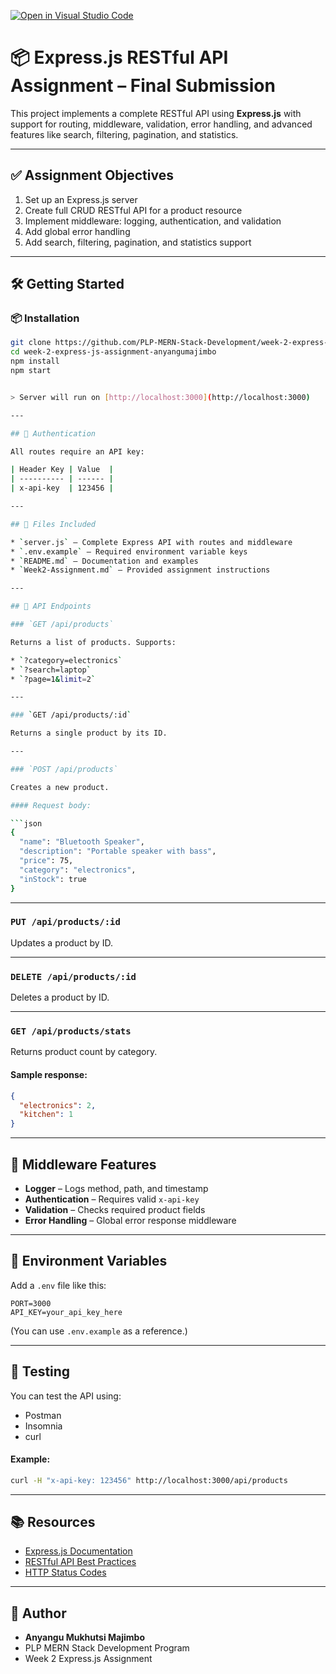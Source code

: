 
[![Open in Visual Studio Code](https://classroom.github.com/assets/open-in-vscode-2e0aaae1b6195c2367325f4f02e2d04e9abb55f0b24a779b69b11b9e10269abc.svg)](https://classroom.github.com/online_ide?assignment_repo_id=19847920&assignment_repo_type=AssignmentRepo)

# 📦 Express.js RESTful API Assignment – Final Submission

This project implements a complete RESTful API using **Express.js** with support for routing, middleware, validation, error handling, and advanced features like search, filtering, pagination, and statistics.

---

## ✅ Assignment Objectives

1. Set up an Express.js server
2. Create full CRUD RESTful API for a product resource
3. Implement middleware: logging, authentication, and validation
4. Add global error handling
5. Add search, filtering, pagination, and statistics support

---

## 🛠️ Getting Started

### 📦 Installation

```bash
git clone https://github.com/PLP-MERN-Stack-Development/week-2-express-js-assignment-anyangumajimbo.git
cd week-2-express-js-assignment-anyangumajimbo
npm install
npm start


> Server will run on [http://localhost:3000](http://localhost:3000)

---

## 🔐 Authentication

All routes require an API key:

| Header Key | Value  |
| ---------- | ------ |
| x-api-key  | 123456 |

---

## 📁 Files Included

* `server.js` – Complete Express API with routes and middleware
* `.env.example` – Required environment variable keys
* `README.md` – Documentation and examples
* `Week2-Assignment.md` – Provided assignment instructions

---

## 🔗 API Endpoints

### `GET /api/products`

Returns a list of products. Supports:

* `?category=electronics`
* `?search=laptop`
* `?page=1&limit=2`

---

### `GET /api/products/:id`

Returns a single product by its ID.

---

### `POST /api/products`

Creates a new product.

#### Request body:

```json
{
  "name": "Bluetooth Speaker",
  "description": "Portable speaker with bass",
  "price": 75,
  "category": "electronics",
  "inStock": true
}
```

---

### `PUT /api/products/:id`

Updates a product by ID.

---

### `DELETE /api/products/:id`

Deletes a product by ID.

---

### `GET /api/products/stats`

Returns product count by category.

#### Sample response:

```json
{
  "electronics": 2,
  "kitchen": 1
}
```

---

## 🧰 Middleware Features

* **Logger** – Logs method, path, and timestamp
* **Authentication** – Requires valid `x-api-key`
* **Validation** – Checks required product fields
* **Error Handling** – Global error response middleware

---

## 🌱 Environment Variables

Add a `.env` file like this:

```
PORT=3000
API_KEY=your_api_key_here
```

(You can use `.env.example` as a reference.)

---

## 🧪 Testing

You can test the API using:

* Postman
* Insomnia
* curl

#### Example:

```bash
curl -H "x-api-key: 123456" http://localhost:3000/api/products
```

---

## 📚 Resources

* [Express.js Documentation](https://expressjs.com/)
* [RESTful API Best Practices](https://restfulapi.net/)
* [HTTP Status Codes](https://developer.mozilla.org/en-US/docs/Web/HTTP/Status)

---

## 👤 Author

* **Anyangu Mukhutsi Majimbo**
* PLP MERN Stack Development Program
* Week 2 Express.js Assignment

````

